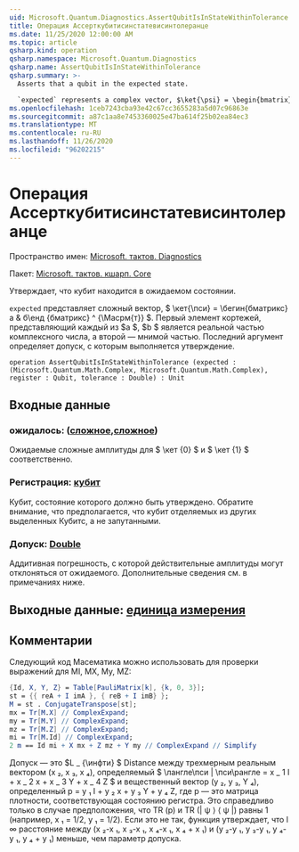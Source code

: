 ```yaml
---
uid: Microsoft.Quantum.Diagnostics.AssertQubitIsInStateWithinTolerance
title: Операция Ассерткубитисинстатевисинтолеранце
ms.date: 11/25/2020 12:00:00 AM
ms.topic: article
qsharp.kind: operation
qsharp.namespace: Microsoft.Quantum.Diagnostics
qsharp.name: AssertQubitIsInStateWithinTolerance
qsharp.summary: >-
  Asserts that a qubit in the expected state.

  `expected` represents a complex vector, $\ket{\psi} = \begin{bmatrix}a & b\end{bmatrix}^{\mathrm{T}}$. The first element of the tuples representing each of $a$, $b$ is the real part of the complex number, while the second one is the imaginary part. The last argument defines the tolerance with which assertion is made.
ms.openlocfilehash: 1ceb7243cba93e42c67cc3655283a5d07c96863e
ms.sourcegitcommit: a87c1aa8e7453360025e47ba614f25b02ea84ec3
ms.translationtype: MT
ms.contentlocale: ru-RU
ms.lasthandoff: 11/26/2020
ms.locfileid: "96202215"
---
```

# <a name="assertqubitisinstatewithintolerance-operation"></a>Операция Ассерткубитисинстатевисинтолеранце

Пространство имен: [Microsoft. тактов. Diagnostics](xref:Microsoft.Quantum.Diagnostics)

Пакет: [Microsoft. тактов. кшарп. Core](https://nuget.org/packages/Microsoft.Quantum.QSharp.Core)


Утверждает, что кубит находится в ожидаемом состоянии.

`expected` представляет сложный вектор, $ \кет{\пси} = \бегин{бматрикс}а & б\енд {бматрикс} ^ {\Масрм{т}} $.
Первый элемент кортежей, представляющий каждый из $a $, $b $ является реальной частью комплексного числа, а второй — мнимой частью.
Последний аргумент определяет допуск, с которым выполняется утверждение.

```qsharp
operation AssertQubitIsInStateWithinTolerance (expected : (Microsoft.Quantum.Math.Complex, Microsoft.Quantum.Math.Complex), register : Qubit, tolerance : Double) : Unit
```


## <a name="input"></a>Входные данные

### <a name="expected--complexcomplex"></a>ожидалось: ([сложное](xref:Microsoft.Quantum.Math.Complex),[сложное](xref:Microsoft.Quantum.Math.Complex))

Ожидаемые сложные амплитуды для $ \кет {0} $ и $ \кет {1} $ соответственно.


### <a name="register--qubit"></a>Регистрация: [кубит](xref:microsoft.quantum.lang-ref.qubit)

Кубит, состояние которого должно быть утверждено. Обратите внимание, что предполагается, что кубит отделяемых из других выделенных Кубитс, а не запутанными.


### <a name="tolerance--double"></a>Допуск: [Double](xref:microsoft.quantum.lang-ref.double)

Аддитивная погрешность, с которой действительные амплитуды могут отклоняться от ожидаемого.
Дополнительные сведения см. в примечаниях ниже.



## <a name="output--unit"></a>Выходные данные: [единица измерения](xref:microsoft.quantum.lang-ref.unit)



## <a name="remarks"></a>Комментарии

Следующий код Масематика можно использовать для проверки выражений для MI, MX, My, MZ:

```mathematica
{Id, X, Y, Z} = Table[PauliMatrix[k], {k, 0, 3}];
st = {{ reA + I imA }, { reB + I imB} };
M = st . ConjugateTranspose[st];
mx = Tr[M.X] // ComplexExpand;
my = Tr[M.Y] // ComplexExpand;
mz = Tr[M.Z] // ComplexExpand;
mi = Tr[M.Id] // ComplexExpand;
2 m == Id mi + X mx + Z mz + Y my // ComplexExpand // Simplify
```

Допуск — это $L \_ {\инфти} $ Distance между трехмерным реальным вектором (x ₂, x ₃, x ₄), определяемый $ \лангле\пси | \пси\рангле = x \_ 1 I + x \_ 2 x + x \_ 3 Y + x \_ 4 Z $ и вещественный вектор (y ₂, y ₃, Y ₄), определенный p = y ₁ I + y ₂ x + y ₃ Y + y ₄ Z, где p — это матрица плотности, соответствующая состоянию регистра.
Это справедливо только в случае предположения, что TR (p) и TR (| ψ ⟩ ⟨ ψ |) равны 1 (например, x ₁ = 1/2, y ₁ = 1/2).
Если это не так, функция утверждает, что l ∞ расстояние между (x ₂-x ₁, x ₃-x ₁, x ₄-x ₁, x ₄ + x ₁) и (y ₂-y ₁, y ₃-y ₁, y ₄-y ₁, y ₄ + y ₁) меньше, чем параметр допуска.